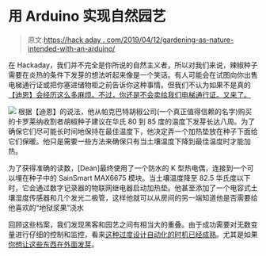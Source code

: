 # 用 Arduino 实现自然园艺

> 原文:[https://hack aday . com/2019/04/12/gardening-as-nature-intended-with-an-arduino/](https://hackaday.com/2019/04/12/gardening-as-nature-intended-with-an-arduino/)

在 Hackaday，我们并不完全是你所说的自然主义者，所以对我们来说，辣椒种子需要在炎热的条件下发芽的想法听起来像是一个笑话。有人可能会在试图向你出售电梯通行证或把你塞进储物柜之前告诉你这种事情。但我们不认为如果不是真的[【迪恩】会经历这么多麻烦。不过，你还是不会卖给我们电梯通行证。又来了。](https://imgur.com/a/o2EYmet)

[![](../Images/0339bb805c2271ab0da04cb9f4e7f387.png)](https://hackaday.com/wp-content/uploads/2019/04/ardupepper_detail.jpg) 根据【迪恩】的说法，他从帕克巴特胡椒公司(一个真正值得信赖的名字)购买的卡罗莱纳收割者胡椒种子建议在华氏 80 到 85 度的温度下发芽长达八周。为了确保它们尽可能长时间地保持在最佳温度下，他决定弄一个加热垫放在种子下面给它们保暖。他只是需要一些方法来确保只有当土壤温度下降到最佳温度时才能加热。

为了获得准确的读数，[Dean]最终使用了一个防水的 K 型热电偶，连接到一个可以埋在种子中的 SainSmart MAX6675 模块。当土壤温度降至 82.5 华氏度以下时，它会通过数字记录器的物联网继电器启动加热垫。他甚至添加了一个电容式土壤湿度传感器和几个发光二极管，这样他就可以从房间的另一端知道他是否需要给他喜欢的“地狱浆果”浇水

回顾这些档案，我们发现黑客和园艺之间有相当大的重叠。由于成功需要对无数变量进行仔细的控制和监控，看来[这种过度设计自动化的时机已经成熟](https://hackaday.com/2013/09/12/fully-automated-watering-robot-takes-a-big-leap-forward-toward-greenhouse-automation/)。尤其是如果[你想让这些东西在外面发芽](https://hackaday.com/2019/01/23/the-short-and-tragic-story-of-life-on-the-moon/)。
